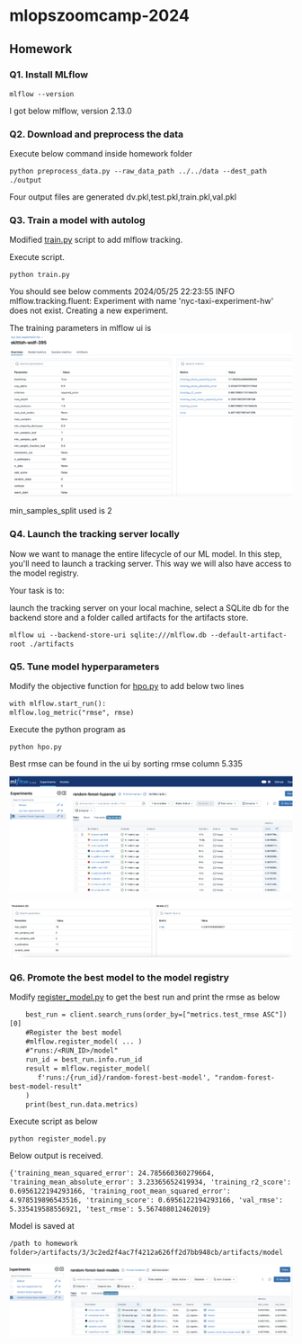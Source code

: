 # mlopszoomcamp-2024


## Homework 


### Q1. Install MLflow
```
mlflow --version
```
I got below mlflow, version 2.13.0

### Q2. Download and preprocess the data
Execute below command inside homework folder
```
python preprocess_data.py --raw_data_path ../../data --dest_path ./output
```
Four output files are generated
dv.pkl,test.pkl,train.pkl,val.pkl

### Q3. Train a model with autolog

Modified [train.py](./train.py) script to add mlflow tracking.

Execute script.
``` 
python train.py
```
You should see below comments
2024/05/25 22:23:55 INFO mlflow.tracking.fluent: Experiment with name 'nyc-taxi-experiment-hw' does not exist. Creating a new experiment.


The training parameters in mlflow ui is ![here](./ml_flow_autologging_q3.png)

min_samples_split used is 2

### Q4. Launch the tracking server locally

Now we want to manage the entire lifecycle of our ML model. In this step, you'll need to launch a tracking server. This way we will also have access to the model registry.

Your task is to:

launch the tracking server on your local machine,
select a SQLite db for the backend store and a folder called artifacts for the artifacts store.

```
mlflow ui --backend-store-uri sqlite:///mlflow.db --default-artifact-root ./artifacts
```

### Q5. Tune model hyperparameters

Modify the objective function for [hpo.py](./hpo.py) to add below two lines
```
with mlflow.start_run():
mlflow.log_metric("rmse", rmse)
```
Execute the python program as
```
python hpo.py
```
Best rmse can be found in the ui by sorting rmse column
5.335

![here](./best_rmse_q4.png)

![here](./log_objective_func_params_q5.png)


### Q6. Promote the best model to the model registry

Modify [register_model.py](./register_model.py) to get the best run and print the rmse as below


```
    best_run = client.search_runs(order_by=["metrics.test_rmse ASC"])[0]
    #Register the best model
    #mlflow.register_model( ... )
    #"runs:/<RUN_ID>/model"
    run_id = best_run.info.run_id       
    result = mlflow.register_model(
       f'runs:/{run_id}/random-forest-best-model', "random-forest-best-model-result"
    )
    print(best_run.data.metrics)
```
Execute script as below
```
python register_model.py
```

Below output is received.
```
{'training_mean_squared_error': 24.785660360279664, 'training_mean_absolute_error': 3.23365652419934, 'training_r2_score': 0.6956122194293166, 'training_root_mean_squared_error': 4.978519896543516, 'training_score': 0.6956122194293166, 'val_rmse': 5.335419588556921, 'test_rmse': 5.567408012462019}
```
Model is saved at
```
/path to homework folder>/artifacts/3/3c2ed2f4ac7f4212a626ff2d7bb948cb/artifacts/model
```
![here](./random_forest_best_model_q6.png)